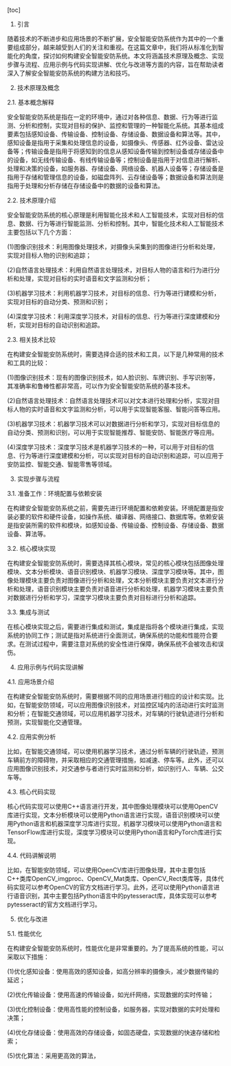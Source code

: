
[toc]                    
                
                
1. 引言

随着技术的不断进步和应用场景的不断扩展，安全智能安防系统作为其中的一个重要组成部分，越来越受到人们的关注和重视。在这篇文章中，我们将从标准化到智能化的角度，探讨如何构建安全智能安防系统。本文将涵盖技术原理及概念、实现步骤与流程、应用示例与代码实现讲解、优化与改进等方面的内容，旨在帮助读者深入了解安全智能安防系统的构建方法和技巧。

2. 技术原理及概念

2.1. 基本概念解释

安全智能安防系统是指在一定的环境中，通过对各种信息、数据、行为等进行监测、分析和控制，实现对目标的保护、监控和管理的一种智能化系统。其基本组成要素包括感知设备、传输设备、控制设备、存储设备、数据设备和算法等。其中，感知设备是指用于采集和处理信息的设备，如摄像头、传感器、红外设备、雷达设备等；传输设备是指用于将感知到的信息从感知设备传输到控制设备或存储设备中的设备，如无线传输设备、有线传输设备等；控制设备是指用于对信息进行解析、处理和决策的设备，如服务器、存储设备、网络设备、机器人设备等；存储设备是指用于存储和管理信息的设备，如磁盘阵列、云存储设备等；数据设备和算法则是指用于处理和分析存储在存储设备中的数据的设备和算法。

2.2. 技术原理介绍

安全智能安防系统的核心原理是利用智能化技术和人工智能技术，实现对目标的信息、数据、行为等进行智能监测、分析和控制。其中，智能化技术和人工智能技术主要包括以下几个方面：

(1)图像识别技术：利用图像处理技术，对摄像头采集到的图像进行分析和处理，实现对目标人物的识别和追踪；

(2)自然语言处理技术：利用自然语言处理技术，对目标人物的语言和行为进行分析和处理，实现对目标的实时语音和文字监测和分析；

(3)机器学习技术：利用机器学习技术，对目标的信息、行为等进行建模和分析，实现对目标的自动分类、预测和识别；

(4)深度学习技术：利用深度学习技术，对目标的信息、行为等进行深度建模和分析，实现对目标的自动识别和追踪。

2.3. 相关技术比较

在构建安全智能安防系统时，需要选择合适的技术和工具，以下是几种常用的技术和工具的比较：

(1)图像识别技术：现有的图像识别技术，如人脸识别、车牌识别、手写识别等，其准确率和鲁棒性都非常高，可以作为安全智能安防系统的基本技术。

(2)自然语言处理技术：自然语言处理技术可以对文本进行处理和分析，实现对目标人物的实时语音和文字监测和分析，可以用于实现智能客服、智能问答等应用。

(3)机器学习技术：机器学习技术可以对数据进行分析和学习，实现对目标信息的自动分类、预测和识别，可以用于实现智能推荐、智能安防、智能医疗等应用。

(4)深度学习技术：深度学习技术是机器学习技术的一种，可以用于对目标的信息、行为等进行深度建模和分析，可以实现对目标的自动识别和追踪，可以应用于安防监控、智能交通、智能零售等领域。

3. 实现步骤与流程

3.1. 准备工作：环境配置与依赖安装

在构建安全智能安防系统之前，需要先进行环境配置和依赖安装。环境配置是指安装必要的软件和硬件设备，如操作系统、编译器、网络接口、数据库等。依赖安装是指安装所需的软件和模块，如感知设备、传输设备、控制设备、存储设备、数据设备、算法等。

3.2. 核心模块实现

在构建安全智能安防系统时，需要选择其核心模块，常见的核心模块包括图像处理模块、文本分析模块、语音识别模块、机器学习模块、深度学习模块等。其中，图像处理模块主要负责对图像进行分析和处理，文本分析模块主要负责对文本进行分析和处理，语音识别模块主要负责对语音进行分析和处理，机器学习模块主要负责对数据进行分析和学习，深度学习模块主要负责对目标进行分析和追踪。

3.3. 集成与测试

在核心模块实现之后，需要进行集成和测试，集成是指将各个模块进行集成，实现系统的协同工作；测试是指对系统进行全面测试，确保系统的功能和性能符合要求。在测试过程中，需要注意对系统的安全性进行保障，确保系统不会被攻击和误伤。

4. 应用示例与代码实现讲解

4.1. 应用场景介绍

在构建安全智能安防系统时，需要根据不同的应用场景进行相应的设计和实现。比如，在智能安防领域，可以应用图像识别技术，对监控区域内的活动进行实时监测和分析；在智能交通领域，可以应用机器学习技术，对车辆的行驶轨迹进行分析和预测，实现智能化交通管理。


4.2. 应用实例分析

比如，在智能交通领域，可以使用机器学习技术，通过分析车辆的行驶轨迹，预测车辆前方的障碍物，并采取相应的交通管理措施，如减速、停车等。此外，还可以应用图像识别技术，对交通参与者进行实时监测和分析，如识别行人、车辆、公交车等。


4.3. 核心代码实现

核心代码实现可以使用C++语言进行开发，其中图像处理模块可以使用OpenCV库进行实现，文本分析模块可以使用Python语言进行实现，语音识别模块可以使用Python语言和机器深度学习库进行实现，机器学习模块可以使用Python语言和TensorFlow库进行实现，深度学习模块可以使用Python语言和PyTorch库进行实现。


4.4. 代码讲解说明

比如，在智能安防领域，可以使用OpenCV库进行图像处理，其中主要包括C++类库OpenCV_imgproc、OpenCV_Mat类库、OpenCV_Rect类库等，具体代码实现可以参考OpenCV的官方文档进行学习。此外，还可以使用Python语言进行语音识别，其中主要包括Python语言中的pytesseract库，具体实现可以参考pytesseract的官方文档进行学习。


5. 优化与改进

5.1. 性能优化

在构建安全智能安防系统时，性能优化是非常重要的。为了提高系统的性能，可以采取以下措施：

(1)优化感知设备：使用高效的感知设备，如高分辨率的摄像头，减少数据传输的延迟；

(2)优化传输设备：使用高速的传输设备，如光纤网络，实现数据的实时传输；

(3)优化控制设备：使用高性能的控制设备，如服务器，实现对数据的实时处理和决策；

(4)优化存储设备：使用高效的存储设备，如固态硬盘，实现数据的快速存储和检索；

(5)优化算法：采用更高效的算法，

